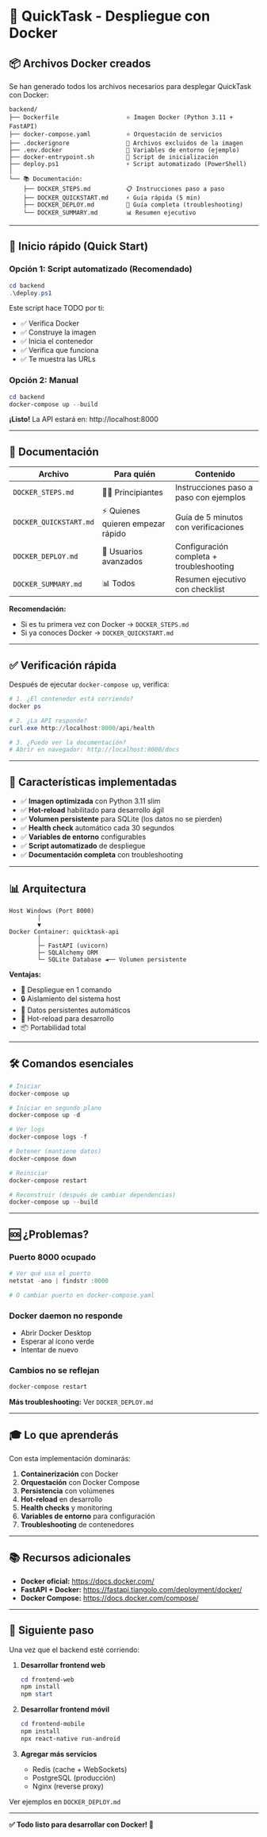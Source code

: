 # 🐳 QuickTask - Despliegue con Docker

## 📦 Archivos Docker creados

Se han generado todos los archivos necesarios para desplegar QuickTask con Docker:

```
backend/
├── Dockerfile                   ⭐ Imagen Docker (Python 3.11 + FastAPI)
├── docker-compose.yaml          ⭐ Orquestación de servicios
├── .dockerignore                🚫 Archivos excluidos de la imagen
├── .env.docker                  🔧 Variables de entorno (ejemplo)
├── docker-entrypoint.sh         🚀 Script de inicialización
├── deploy.ps1                   ⚡ Script automatizado (PowerShell)
│
└── 📚 Documentación:
    ├── DOCKER_STEPS.md          📋 Instrucciones paso a paso
    ├── DOCKER_QUICKSTART.md     ⚡ Guía rápida (5 min)
    ├── DOCKER_DEPLOY.md         📖 Guía completa (troubleshooting)
    └── DOCKER_SUMMARY.md        📊 Resumen ejecutivo
```

---

## 🚀 Inicio rápido (Quick Start)

### Opción 1: Script automatizado (Recomendado)

```powershell
cd backend
.\deploy.ps1
```

Este script hace TODO por ti:
- ✅ Verifica Docker
- ✅ Construye la imagen
- ✅ Inicia el contenedor
- ✅ Verifica que funciona
- ✅ Te muestra las URLs

### Opción 2: Manual

```powershell
cd backend
docker-compose up --build
```

**¡Listo!** La API estará en: http://localhost:8000

---

## 📖 Documentación

| Archivo                    | Para quién                           | Contenido                                |
|----------------------------|--------------------------------------|------------------------------------------|
| `DOCKER_STEPS.md`          | 👨‍💻 Principiantes                     | Instrucciones paso a paso con ejemplos   |
| `DOCKER_QUICKSTART.md`     | ⚡ Quienes quieren empezar rápido    | Guía de 5 minutos con verificaciones     |
| `DOCKER_DEPLOY.md`         | 🔧 Usuarios avanzados                | Configuración completa + troubleshooting |
| `DOCKER_SUMMARY.md`        | 📊 Todos                             | Resumen ejecutivo con checklist          |

**Recomendación:** 
- Si es tu primera vez con Docker → `DOCKER_STEPS.md`
- Si ya conoces Docker → `DOCKER_QUICKSTART.md`

---

## ✅ Verificación rápida

Después de ejecutar `docker-compose up`, verifica:

```powershell
# 1. ¿El contenedor está corriendo?
docker ps

# 2. ¿La API responde?
curl.exe http://localhost:8000/api/health

# 3. ¿Puedo ver la documentación?
# Abrir en navegador: http://localhost:8000/docs
```

---

## 🎯 Características implementadas

- ✅ **Imagen optimizada** con Python 3.11 slim
- ✅ **Hot-reload** habilitado para desarrollo ágil
- ✅ **Volumen persistente** para SQLite (los datos no se pierden)
- ✅ **Health check** automático cada 30 segundos
- ✅ **Variables de entorno** configurables
- ✅ **Script automatizado** de despliegue
- ✅ **Documentación completa** con troubleshooting

---

## 📊 Arquitectura

```
Host Windows (Port 8000)
        │
        ▼
Docker Container: quicktask-api
        │
        ├─ FastAPI (uvicorn)
        ├─ SQLAlchemy ORM
        └─ SQLite Database ◄── Volumen persistente
```

**Ventajas:**
- 🚀 Despliegue en 1 comando
- 🔒 Aislamiento del sistema host
- 💾 Datos persistentes automáticos
- 🔄 Hot-reload para desarrollo
- 📦 Portabilidad total

---

## 🛠️ Comandos esenciales

```powershell
# Iniciar
docker-compose up

# Iniciar en segundo plano
docker-compose up -d

# Ver logs
docker-compose logs -f

# Detener (mantiene datos)
docker-compose down

# Reiniciar
docker-compose restart

# Reconstruir (después de cambiar dependencias)
docker-compose up --build
```

---

## 🆘 ¿Problemas?

### Puerto 8000 ocupado
```powershell
# Ver qué usa el puerto
netstat -ano | findstr :8000

# O cambiar puerto en docker-compose.yaml
```

### Docker daemon no responde
- Abrir Docker Desktop
- Esperar al ícono verde
- Intentar de nuevo

### Cambios no se reflejan
```powershell
docker-compose restart
```

**Más troubleshooting:** Ver `DOCKER_DEPLOY.md`

---

## 🎓 Lo que aprenderás

Con esta implementación dominarás:

1. **Containerización** con Docker
2. **Orquestación** con Docker Compose
3. **Persistencia** con volúmenes
4. **Hot-reload** en desarrollo
5. **Health checks** y monitoring
6. **Variables de entorno** para configuración
7. **Troubleshooting** de contenedores

---

## 📚 Recursos adicionales

- **Docker oficial:** https://docs.docker.com/
- **FastAPI + Docker:** https://fastapi.tiangolo.com/deployment/docker/
- **Docker Compose:** https://docs.docker.com/compose/

---

## 🎉 Siguiente paso

Una vez que el backend esté corriendo:

1. **Desarrollar frontend web**
   ```powershell
   cd frontend-web
   npm install
   npm start
   ```

2. **Desarrollar frontend móvil**
   ```powershell
   cd frontend-mobile
   npm install
   npx react-native run-android
   ```

3. **Agregar más servicios**
   - Redis (cache + WebSockets)
   - PostgreSQL (producción)
   - Nginx (reverse proxy)

Ver ejemplos en `DOCKER_DEPLOY.md`

---

**✅ Todo listo para desarrollar con Docker! 🐳**
